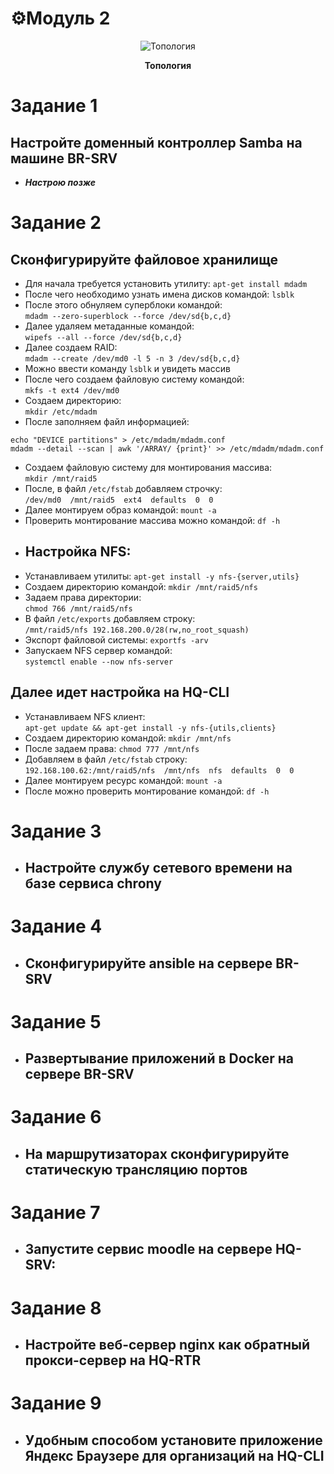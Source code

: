 # ⚙️Модуль 2

<p align="center">
  <img src="https://github.com/Flicks1383/Demo09.02.06_2025/blob/main/module1/Диаграмма%20без%20названия.jpg" alt="Топология" />
</p>
<p align="center"><strong>Топология</strong></p>

# Задание 1
## Настройте доменный контроллер Samba на машине BR-SRV
- ___Настрою позже___
# Задание 2
## Сконфигурируйте файловое хранилище
- Для начала требуется установить утилиту: `apt-get install mdadm`
- После чего необходимо узнать имена дисков командой: `lsblk`
- После этого обнуляем суперблоки командой:  
`mdadm --zero-superblock --force /dev/sd{b,c,d}`
- Далее удаляем метаданные командой:  
`wipefs --all --force /dev/sd{b,c,d}`
- Далее создаем RAID:  
`mdadm --create /dev/md0 -l 5 -n 3 /dev/sd{b,c,d}`
- Можно ввести команду `lsblk` и увидеть массив
- После чего создаем файловую систему командой:  
`mkfs -t ext4 /dev/md0`
- Создаем директорию:  
`mkdir /etc/mdadm`
- После заполняем файл информацией:  
```
echo "DEVICE partitions" > /etc/mdadm/mdadm.conf
mdadm --detail --scan | awk '/ARRAY/ {print}' >> /etc/mdadm/mdadm.conf
```
- Создаем файловую систему для монтирования массива:  
`mkdir /mnt/raid5`
- После, в файл `/etc/fstab` добавляем строчку:  
`/dev/md0  /mnt/raid5  ext4  defaults  0  0`  
- Далее монтируем образ командой: `mount -a`  
- Проверить монтирование массива можно командой: `df -h`  
- ## Настройка NFS:  
- Устанавливаем утилиты: `apt-get install -y nfs-{server,utils}`
- Создаем директорию командой: `mkdir /mnt/raid5/nfs`
- Задаем права директории:  
`chmod 766 /mnt/raid5/nfs`
- В файл `/etc/exports` добавляем строку:  
`/mnt/raid5/nfs 192.168.200.0/28(rw,no_root_squash)`
- Экспорт файловой системы: `exportfs -arv`
- Запускаем NFS сервер командой:  
`systemctl enable --now nfs-server`
## Далее идет настройка на HQ-CLI
- Устанавливаем NFS клиент:  
`apt-get update && apt-get install -y nfs-{utils,clients}`
- Создаем директорию командой: `mkdir /mnt/nfs`
- После задаем права: `chmod 777 /mnt/nfs`
- Добавляем в файл `/etc/fstab` строку:  
`192.168.100.62:/mnt/raid5/nfs  /mnt/nfs  nfs  defaults  0  0`
- Далее монтируем ресурс командой: `mount -a`
- После можно проверить монтирование командой: `df -h`
# Задание 3
- ## Настройте службу сетевого времени на базе сервиса chrony
# Задание 4
- ## Сконфигурируйте ansible на сервере BR-SRV
# Задание 5
- ## Развертывание приложений в Docker на сервере BR-SRV
# Задание 6
- ## На маршрутизаторах сконфигурируйте статическую трансляцию портов
# Задание 7
- ## Запустите сервис moodle на сервере HQ-SRV:
# Задание 8
- ## Настройте веб-сервер nginx как обратный прокси-сервер на HQ-RTR
# Задание 9
- ## Удобным способом установите приложение Яндекс Браузере для организаций на HQ-CLI
